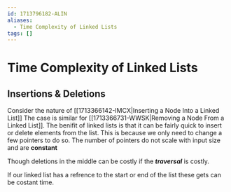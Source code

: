 ```yaml
---
id: 1713796182-ALIN
aliases:
  - Time Complexity of Linked Lists
tags: []
---
```


# Time Complexity of Linked Lists

## Insertions & Deletions
Consider the nature of [[1713366142-IMCX|Inserting a Node Into a Linked List]]
The case is similar for [[1713366731-WWSK|Removing a Node From a Linked List]].
The benifit of linked lists is that it can be fairly quick to insert or delete elements from the list. This is because we only need to change a few pointers to do so. The number of pointers do not scale with input size and are **constant**

Though deletions in the middle can be costly if the ***traversal*** is costly.

If our linked list has a refrence to the start or end of the list these gets can be costant time.
